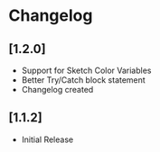 # Changelog

## [1.2.0]
- Support for Sketch Color Variables
- Better Try/Catch block statement
- Changelog created

## [1.1.2]
- Initial Release